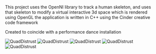 This project uses the OpenNI library to track a human skeleton, and uses that skeleton to modify a virtual interactive 3d space which is rendered using OpenGL the application is written in C++ using the Cinder creative code framework

Created to coincide with a performance dance installation

![QuadDistrust](http://farm6.static.flickr.com/5021/5632800829_11051e1319_b.jpg "QuadDistrust")
![QuadDistrust](http://farm6.static.flickr.com/5022/5632801899_057a849533_b.jpg "QuadDistrust")
![QuadDistrust](http://farm6.static.flickr.com/5269/5632802469_78186ce3b2_b.jpg "QuadDistrust")
![QuadDistrust](http://farm6.static.flickr.com/5070/5603799495_21de965401_b.jpg "QuadDistrust")
![QuadDistrust](http://farm6.static.flickr.com/5268/5622548719_299ec175a1_b.jpg "QuadDistrust")



